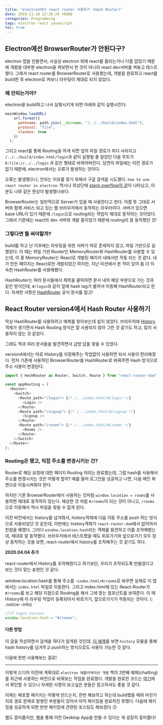 ```yaml
---
title: "electron에서 react router 사용하기 (Hash Router)"
date: 2019-11-10 22:36:24 +0900
categories: Programming
tags: electron react javascript
toc: true
---
```


## Electron에선 BrowserRouter가 안된다구? 
electron 앱을 만들면서, 사실상 electron 위에 react를 올리는거나 다름 없었기 때문에 개발을 대부분 electron을 켜보면서 한 것이 아니라 react dev서버를 켜놓고 테스트했다. 그래서 react router를 BrowserRouter로 사용했는데, 개발을 완료하고 react를 build한 후 electron로 켜보니 라우팅이 제대로 되지 않았다.  
  
### 왜 안되는거야?  
electron을 build하고 나서 실행시키게 되면 아래와 같이 실행시킨다. 

```javascript
mainWindow.loadURL(
    url.format({
      pathname: path.join(__dirname, "/../../build/index.html"),
      protocol: "file",
      slashes: true
    })
  );
```

그리고 react를 통해 Routing을 하게 되면 앞의 파일 경로가 죄다 사라지고 `/../../build/index.html/login`과 같이 실행될 줄 알았던 다음 루트가 `D:file://../../login` 과 같은 형태로 바뀌어버린다. 당연히 파일에는 이런 경로가 없기 때문에, electron에서는 오류가 발생하는 것이다.  
  
오류는 발생했으니, 안되는 이유를 찾기 위해서 구글 검색을 시도했다. `how to use react router in electron`. 역시나 최상단에 [stack overflow의 글](https://stackoverflow.com/questions/36505404/how-to-use-react-router-with-electron)이 나타났고, 이 분도 나와 같은 현상이 발생했나보다.  
  
BrowserRouter는 일반적으로 Server가 있을 때 사용한다고 한다. 이름 뜻 그대로 서버와 함께 서비스 되고 있는 웹 브라우저에서 동작하는 라우터이다. 서버가 있으면 base URL이 있기 때문에 `/login`으로 routing되는 작업이 제대로 동작하는 것이었다. 그래서 기존에는 react의 dev 서버와 개발 중이었기 때문에 routing이 잘 동작했던 것!  
  
### 그렇다면 뭘 써야할까?
build를 하고 난 이후에는 라우팅을 위한 서버가 따로 존재하지 않고, 파일 기반으로 실행된다. 이 때는 파일 기반 Router인 MemoryRouter와 HashRouter를 사용할 수 있는데, 이 중 MemoryRouter는 React로 개발된 페이지 내에서만 작동 되는 것 같다. 내가 만든 페이지는 React로만 개발되었긴 하지만, 지난 미션에서 본 적이 있어 좀 더 익숙한 HashRouter를 사용해봤다.  
  
HashRouter는 여러 문서들에서 제목을 클릭하면 문서 내의 해당 부분으로 가는 것과 같은 방식인데, `#/login`과 같이 앞에 hash tag가 붙어서 이동해 HashRouter라고 한다. 자세한 사항은 [HashRouter](https://developer.mozilla.org/ko/docs/Web/API/History) 공식 문서를 참고!  
  
## React Router version4에서 Hash Router 사용하기
막상 HashRouter를 사용하려고 예제를 찾아보는데 쉽지 않았다. 브라우저에 [History](https://developer.mozilla.org/ko/docs/Web/API/History)객체가 생기면서 Hash Routing 방식은 잘 사용되지 않아 그런 것 같기도 하고, 많이 사용하지 않는 것 같았다.  
  
그래도 책과 여러 문서들을 발견하면서 금방 답을 찾을 수 있었다.  
  
version4에서는 따로 History를 지정해주는 작업없이 사용하면 되서 사용이 편리해졌다. 먼저 기존에 사용하던 BrowserRouter를 HashRouter로 바꿔주면 Hash 방식으로 주소 사용이 변경된다.  
  
```javascript
import { HashRouter as Router, Switch, Route } from "react-router-dom";

const appRouting = (
  <Router>
    <Switch>
      <Route path="/login"> {/* /...index.html/#/login */}
        <Login />
      </Route>
      <Route path="/signup"> {/* /...index.html/#/signup */}
        <Signup />
      </Route>
      <Route path="/rooms"> {/* /...index.html/#/rooms */}
        <Rooms />
      </Route>
    </Switch>
  </Router>
);
```

### Routing은 됐고, 직접 주소를 변경시키는 건?
Router로 해당 요청에 대한 페이지 Routing 처리는 완료했는데, 그럼 hash를 사용해서 주소를 변경시키는 것은 어떻게 할까? 예를 들어 로그인을 성공하고 나면, 다음 메인 화면으로 이동시켜줘야 한다.  
  
하지만 기존 BrowserRouter에서 사용하는 것처럼 `window.location = rooms`를 사용하면 제대로 동작하지 않는다. 예상한 것 처럼 `#/rooms`이 되는 것이 아니고, `/rooms`으로 이동해서 역시 파일을 찾을 수 없게 된다.  
  
이전 버전에서는 history를 넘겨줘서, history객체에 다음 이동 주소를 push 하는 방식으로 사용되었던 것 같은데, 이번에는 history객체가 `react-router-dom`에서 없어져서 한참을 해맸다. 그러다 `window.location.hash`라는 객체를 발견하고 이를 조작해봤는데, 제대로 잘 동작했다. 브라우저에서 테스트했을 때도 뒤로가기와 앞으로가기 모두 정상 동작하는 것을 보면, react-router에서 history를 조작해주는 것 같기도 하다. 

**2020.04.04 추가**<br>  
react-router에서 History를 조작해줬다고 하기보단, 우리가 조작되도록 만들었다고 보는 것이 맞는 표현인 것 같다.<br><br> window.location.hash를 통해 주소를 `~index.html/#/rooms`로 바꾸면 실제로 이 앱에서는 `index.html` 파일로 이동한다. 그리고 index.html에 있는 React-Router가 `#/rooms`를 보고 해당 지점으로 Routing을 해서 그에 맞는 컴포넌트를 보여준다. 이 때 History에 이 라우팅 작업이 등록되어서 뒤로가기, 앞으로가기가 작동되는 것이다.
{: .notice--info}
  
```javascript
//if login success
window.location.hash = "#/rooms";
```

#### 다른 방법
이 글을 작성하면서 검색을 하다가 알게된 것인데, [이 예제](https://github.com/electron-react-boilerplate/electron-react-boilerplate/blob/b76f537bc784d1102b13675297d54bd28baff9d8/app/store/configureStore.dev.js#L10)를 보면 `history` 모듈을 통해 hash history를 넘겨주고 push하는 방식으로도 사용이 가능한 것 같다.  
  
다음에 한번 사용해보는 걸로!  

___

이렇게 드디어 이전에 계획대로 `electron 애플리케이션 개발` 책의 2번째 예제(chatting)를 최근에 사용하는 버전으로 바꿔보는 작업을 완료했다. 개발을 완료한 코드는 [여기](https://github.com/2ssue/electron-chat)에서 확인할 수 있으니 자세한 사항이 보고싶은 분들은 참고하셔도 좋을 것 같다.  
  
이제는 배포할 패키지는 어떻게 만드는지, 한번 해보려고 하는데 build했을 때와 마찬가지로 경로 문제로 말썽인 부분들이 있어서 아직 패키징을 완료하진 못했다. 다음에 패키징을 성공하게 되면 한번 패키징에 관련된 포스팅도 해보겠다 :D  
  
웹도 흥미롭지만, 웹을 통해 이런 Desktop App을 만들 수 있다는 게 굉장히 흥미롭다!  